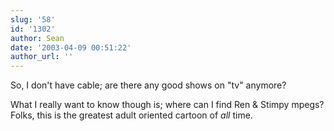 ```yaml
---
slug: '58'
id: '1302'
author: Sean
date: '2003-04-09 00:51:22'
author_url: ''
---
```

So, I don't have cable; are there any good shows on "tv" anymore?

What I really want to know though is; where can I find Ren &amp; Stimpy mpegs?  Folks, this is the greatest adult oriented cartoon of *all* time.
